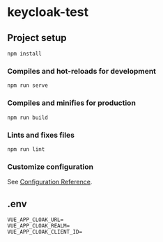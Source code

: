 # keycloak-test

## Project setup
```
npm install
```

### Compiles and hot-reloads for development
```
npm run serve
```

### Compiles and minifies for production
```
npm run build
```

### Lints and fixes files
```
npm run lint
```

### Customize configuration
See [Configuration Reference](https://cli.vuejs.org/config/).

## .env

```
VUE_APP_CLOAK_URL=
VUE_APP_CLOAK_REALM=
VUE_APP_CLOAK_CLIENT_ID=
```
